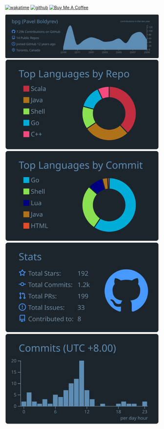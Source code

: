 [![wakatime](https://wakatime.com/badge/user/0d475ca0-4611-45c1-a9b9-0ad2031d6140.svg?style=plastic)](https://wakatime.com/@0d475ca0-4611-45c1-a9b9-0ad2031d6140)
[![github](https://img.shields.io/github/followers/bpg?logo=github&style=plastic)](https://github.com/bpg?tab=followers)
[![Buy Me A Coffee](https://img.shields.io/badge/-buy%20me%20a%20coffee-5F7FFF?logo=buymeacoffee&labelColor=gray&logoColor=FFDD00&style=plastic)](https://www.buymeacoffee.com/bpgca)


[![](https://raw.githubusercontent.com/bpg/bpg/master/profile-summary-card-output/city_lights/0-profile-details.svg)](https://github.com/vn7n24fzkq/github-profile-summary-cards)
[![](https://raw.githubusercontent.com/bpg/bpg/master/profile-summary-card-output/city_lights/1-repos-per-language.svg)](https://github.com/vn7n24fzkq/github-profile-summary-cards)
[![](https://raw.githubusercontent.com/bpg/bpg/master/profile-summary-card-output/city_lights/2-most-commit-language.svg)](https://github.com/vn7n24fzkq/github-profile-summary-cards)
[![](https://raw.githubusercontent.com/bpg/bpg/master/profile-summary-card-output/city_lights/3-stats.svg)](https://github.com/vn7n24fzkq/github-profile-summary-cards)
[![](https://raw.githubusercontent.com/bpg/bpg/master/profile-summary-card-output/city_lights/4-productive-time.svg)](https://github.com/vn7n24fzkq/github-profile-summary-cards)
